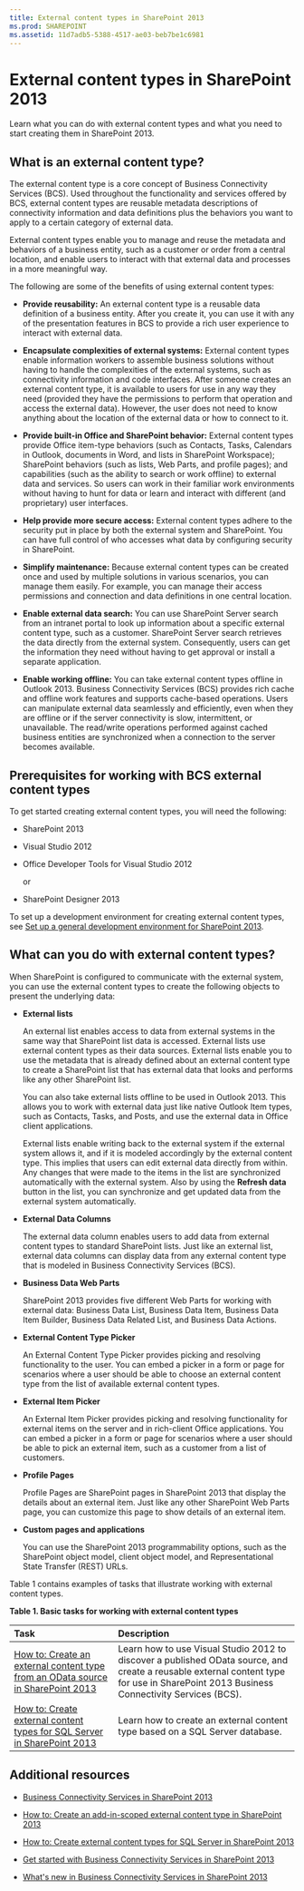 ```yaml
---
title: External content types in SharePoint 2013
ms.prod: SHAREPOINT
ms.assetid: 11d7adb5-5388-4517-ae03-beb7be1c6981
---
```



# External content types in SharePoint 2013
Learn what you can do with external content types and what you need to start creating them in SharePoint 2013.
## What is an external content type?
<a name="SP15ectoverview_what"> </a>

The external content type is a core concept of Business Connectivity Services (BCS). Used throughout the functionality and services offered by BCS, external content types are reusable metadata descriptions of connectivity information and data definitions plus the behaviors you want to apply to a certain category of external data.
  
    
    
External content types enable you to manage and reuse the metadata and behaviors of a business entity, such as a customer or order from a central location, and enable users to interact with that external data and processes in a more meaningful way.
  
    
    
The following are some of the benefits of using external content types:
  
    
    

- **Provide reusability:** An external content type is a reusable data definition of a business entity. After you create it, you can use it with any of the presentation features in BCS to provide a rich user experience to interact with external data.
    
  
- **Encapsulate complexities of external systems:** External content types enable information workers to assemble business solutions without having to handle the complexities of the external systems, such as connectivity information and code interfaces. After someone creates an external content type, it is available to users for use in any way they need (provided they have the permissions to perform that operation and access the external data). However, the user does not need to know anything about the location of the external data or how to connect to it.
    
  
- **Provide built-in Office and SharePoint behavior:** External content types provide Office item-type behaviors (such as Contacts, Tasks, Calendars in Outlook, documents in Word, and lists in SharePoint Workspace); SharePoint behaviors (such as lists, Web Parts, and profile pages); and capabilities (such as the ability to search or work offline) to external data and services. So users can work in their familiar work environments without having to hunt for data or learn and interact with different (and proprietary) user interfaces.
    
  
- **Help provide more secure access:** External content types adhere to the security put in place by both the external system and SharePoint. You can have full control of who accesses what data by configuring security in SharePoint.
    
  
- **Simplify maintenance:** Because external content types can be created once and used by multiple solutions in various scenarios, you can manage them easily. For example, you can manage their access permissions and connection and data definitions in one central location.
    
  
- **Enable external data search:** You can use SharePoint Server search from an intranet portal to look up information about a specific external content type, such as a customer. SharePoint Server search retrieves the data directly from the external system. Consequently, users can get the information they need without having to get approval or install a separate application.
    
  
- **Enable working offline:** You can take external content types offline in Outlook 2013. Business Connectivity Services (BCS) provides rich cache and offline work features and supports cache-based operations. Users can manipulate external data seamlessly and efficiently, even when they are offline or if the server connectivity is slow, intermittent, or unavailable. The read/write operations performed against cached business entities are synchronized when a connection to the server becomes available.
    
  

## Prerequisites for working with BCS external content types
<a name="SP15ectoverview_prereq"> </a>

To get started creating external content types, you will need the following:
  
    
    

- SharePoint 2013
    
  
- Visual Studio 2012
    
  
- Office Developer Tools for Visual Studio 2012
    
    or
    
  
- SharePoint Designer 2013
    
  
To set up a development environment for creating external content types, see  [Set up a general development environment for SharePoint 2013](set-up-a-general-development-environment-for-sharepoint-2013.md).
  
    
    

## What can you do with external content types?
<a name="SP15ectoverview_whattodo"> </a>

When SharePoint is configured to communicate with the external system, you can use the external content types to create the following objects to present the underlying data:
  
    
    

- **External lists**
    
    An external list enables access to data from external systems in the same way that SharePoint list data is accessed. External lists use external content types as their data sources. External lists enable you to use the metadata that is already defined about an external content type to create a SharePoint list that has external data that looks and performs like any other SharePoint list.
    
    You can also take external lists offline to be used in Outlook 2013. This allows you to work with external data just like native Outlook Item types, such as Contacts, Tasks, and Posts, and use the external data in Office client applications.
    
    External lists enable writing back to the external system if the external system allows it, and if it is modeled accordingly by the external content type. This implies that users can edit external data directly from within. Any changes that were made to the items in the list are synchronized automatically with the external system. Also by using the **Refresh data** button in the list, you can synchronize and get updated data from the external system automatically.
    
  
- **External Data Columns**
    
    The external data column enables users to add data from external content types to standard SharePoint lists. Just like an external list, external data columns can display data from any external content type that is modeled in Business Connectivity Services (BCS).
    
  
- **Business Data Web Parts**
    
    SharePoint 2013 provides five different Web Parts for working with external data: Business Data List, Business Data Item, Business Data Item Builder, Business Data Related List, and Business Data Actions.
    
  
- **External Content Type Picker**
    
    An External Content Type Picker provides picking and resolving functionality to the user. You can embed a picker in a form or page for scenarios where a user should be able to choose an external content type from the list of available external content types. 
    
  
- **External Item Picker**
    
    An External Item Picker provides picking and resolving functionality for external items on the server and in rich-client Office applications. You can embed a picker in a form or page for scenarios where a user should be able to pick an external item, such as a customer from a list of customers. 
    
  
- **Profile Pages**
    
    Profile Pages are SharePoint pages in SharePoint 2013 that display the details about an external item. Just like any other SharePoint Web Parts page, you can customize this page to show details of an external item.
    
  
- **Custom pages and applications**
    
    You can use the SharePoint 2013 programmability options, such as the SharePoint object model, client object model, and Representational State Transfer (REST) URLs.
    
  
Table 1 contains examples of tasks that illustrate working with external content types.
  
    
    

**Table 1. Basic tasks for working with external content types**


|**Task**|**Description**|
|:-----|:-----|
| [How to: Create an external content type from an OData source in SharePoint 2013](how-to-create-an-external-content-type-from-an-odata-source-in-sharepoint-2013.md) <br/> |Learn how to use Visual Studio 2012 to discover a published OData source, and create a reusable external content type for use in SharePoint 2013 Business Connectivity Services (BCS).  <br/> |
| [How to: Create external content types for SQL Server in SharePoint 2013](how-to-create-external-content-types-for-sql-server-in-sharepoint-2013.md) <br/> |Learn how to create an external content type based on a SQL Server database.  <br/> |
   

## Additional resources
<a name="SP15ectoverview_addres"> </a>


-  [Business Connectivity Services in SharePoint 2013](business-connectivity-services-in-sharepoint-2013.md)
    
  
-  [How to: Create an add-in-scoped external content type in SharePoint 2013](how-to-create-an-add-in-scoped-external-content-type-in-sharepoint-2013.md)
    
  
-  [How to: Create external content types for SQL Server in SharePoint 2013](how-to-create-external-content-types-for-sql-server-in-sharepoint-2013.md)
    
  
-  [Get started with Business Connectivity Services in SharePoint 2013](get-started-with-business-connectivity-services-in-sharepoint-2013.md)
    
  
-  [What's new in Business Connectivity Services in SharePoint 2013](what-s-new-in-business-connectivity-services-in-sharepoint-2013.md)
    
  

